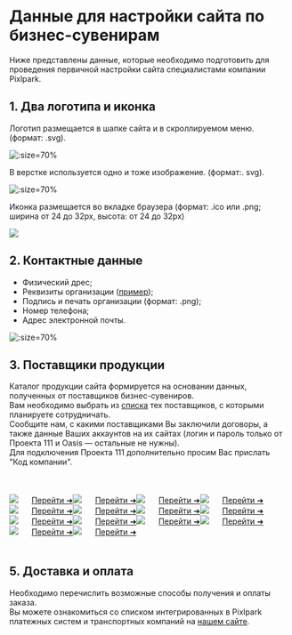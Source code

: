# Данные для настройки сайта по бизнес-сувенирам
Ниже представлены данные, которые необходимо подготовить для проведения первичной настройки сайта специалистами компании Pixlpark.

## 1. Два логотипа и иконка
Логотип размещается в шапке сайта и в скроллируемом меню. (формат: .svg).

![](../_media/misc/logo1-gifts_new.png ':size=70%')

В верстке используется одно и тоже изображение. (формат:. svg).

![](../_media/misc/logo2-gifts_new.png ':size=70%')

Иконка размещается во вкладке браузера (формат: .ico или .png; ширина от 24 до 32рх, высота: от 24 до 32рх)

![](../_media/misc/favicon_new.jpg)

## 2. Контактные данные
* Физический дрес;
* Реквизиты организации ([пример](https://gifts.pixlpark.ru/requisites));
* Подпись и печать организации (формат: .png);
* Номер телефона;
* Адрес электронной почты.

![](../_media/misc/contacts-gifts_new.jpg ':size=70%')

## 3. Поставщики продукции
Каталог продукции сайта формируется на основании данных, полученных от поставщиков бизнес-сувениров. <br>
Вам необходимо выбрать из [списка](https://pixlpark.ru/features/gifts) тех поставщиков, с которыми планируете сотрудничать.<br>
Сообщите нам, с какими поставщиками Вы заключили договоры, а также данные Ваших аккаунтов на их сайтах (логин и пароль только от Проекта 111 и Oasis — остальные не нужны). <br>
Для подключения Проекта 111 дополнительно просим Вас прислать "Код компании". <br>

<div style="display:flex; flex-wrap:wrap; margin:50px 0">
<div class="gifts-data--picture-block">
<img src="../_media/misc/catalog_1.png" style="display:inline-block; max-width:120px; margin:0 20px 0 0" > <a href="https://gifts.ru/">Перейти ➜</a> </div>
<div class="gifts-data--picture-block">
<img src="../_media/misc/catalog_2.png" style="display:inline-block; max-width:120px; margin:0 20px 0 0"> <a href="https://happygifts.ru/">Перейти ➜</a> </div>
<div class="gifts-data--picture-block">
<img src="../_media/misc/catalog_3.png" style="display:inline-block; max-width:120px; margin:0 20px 0 0"> <a href="https://www.oasiscatalog.com/">Перейти ➜</a> </div>
<div class="gifts-data--picture-block">
<img src="../_media/misc/catalog_4.png" style="display:inline-block; max-width:120px; margin:0 20px 0 0"> <a href="https://www.oceangifts.ru/">Перейти ➜</a> </div>
<div class="gifts-data--picture-block">
<img src="../_media/misc/catalog_5.png" style="display:inline-block; max-width:120px; margin:0 20px 0 0"> <a href="https://www.stan.su/">Перейти ➜</a> </div>
<div class="gifts-data--picture-block">
<img src="../_media/misc/catalog_6.png" style="display:inline-block; max-width:120px; margin:0 20px 0 0"> <a href="https://xindaorussia.ru/">Перейти ➜</a> </div>
<div class="gifts-data--picture-block">
<img src="../_media/misc/catalog_7.png" style="display:inline-block; max-width:120px; margin:0 20px 0 0"> <a href="https://portobello.ru/">Перейти ➜</a> </div>
<div class="gifts-data--picture-block">
<img src="../_media/misc/catalog_8.png" style="display:inline-block; max-width:120px; margin:0 20px 0 0"> <a href="https://midoceanbrands.ru/">Перейти ➜</a> </div>
<div class="gifts-data--picture-block">
<img src="../_media/misc/catalog_9.png" style="display:inline-block; max-width:120px; margin:0 20px 0 0"> <a href="https://vivagifts.ru/">Перейти ➜</a> </div>
<div class="gifts-data--picture-block">
<img src="../_media/misc/catalog_10.png" style="display:inline-block; max-width:120px; margin:0 20px 0 0"> <a href="https://topcatalog.ru/">Перейти ➜</a> </div>
<div class="gifts-data--picture-block">
<img src="../_media/misc/catalog_11.png" style="display:inline-block; max-width:120px; margin:0 20px 0 0"> <a href="https://artbottle.ru/">Перейти ➜</a> </div>
<div class="gifts-data--picture-block">
<img src="../_media/misc/catalog_12.png" style="display:inline-block; max-width:120px; margin:0 20px 0 0"> <a href="https://printsklad.ru/">Перейти ➜</a> </div>
<div class="gifts-data--picture-block">
<img src="../_media/misc/catalog_13.png" style="display:inline-block; max-width:120px; margin:0 20px 0 0"> <a href="https://artegifts.by/">Перейти ➜</a> </div>
<div class="gifts-data--picture-block">
<img src="../_media/misc/catalog_14.png" style="display:inline-block; max-width:120px; margin:0 20px 0 0"> <a href="https://www.center-prestige.ru/">Перейти ➜</a> </div>
</div>

## 5. Доставка и оплата
Необходимо перечислить возможные способы получения и оплаты заказа.<br>
Вы можете ознакомиться со списком интегрированных в Pixlpark платежных систем и транспортных компаний на [нашем сайте](https://pixlpark.ru/misc/shippings-and-payments).

